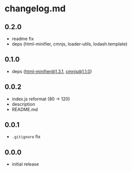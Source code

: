 # changelog.md

## 0.2.0

* readme fix
* deps (html-minifier, cmnjs, loader-utils, lodash.template)

## 0.1.0

* deps (html-minifier@1.3.1, cmnjs@1.1.0)

## 0.0.2

* index.js reformat (80 -> 120)
* description
* README.md

## 0.0.1

* `.gitignore` fix

## 0.0.0

* initial release
